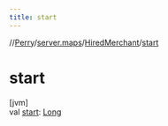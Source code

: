 ```yaml
---
title: start
---
```

//[Perry](../../../index.html)/[server.maps](../index.html)/[HiredMerchant](index.html)/[start](start.html)



# start



[jvm]\
val [start](start.html): [Long](https://kotlinlang.org/api/latest/jvm/stdlib/kotlin/-long/index.html)




